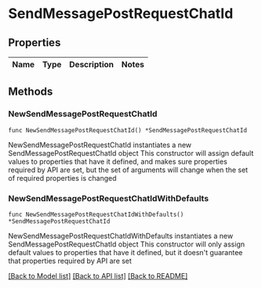 # SendMessagePostRequestChatId

## Properties

Name | Type | Description | Notes
------------ | ------------- | ------------- | -------------

## Methods

### NewSendMessagePostRequestChatId

`func NewSendMessagePostRequestChatId() *SendMessagePostRequestChatId`

NewSendMessagePostRequestChatId instantiates a new SendMessagePostRequestChatId object
This constructor will assign default values to properties that have it defined,
and makes sure properties required by API are set, but the set of arguments
will change when the set of required properties is changed

### NewSendMessagePostRequestChatIdWithDefaults

`func NewSendMessagePostRequestChatIdWithDefaults() *SendMessagePostRequestChatId`

NewSendMessagePostRequestChatIdWithDefaults instantiates a new SendMessagePostRequestChatId object
This constructor will only assign default values to properties that have it defined,
but it doesn't guarantee that properties required by API are set


[[Back to Model list]](../README.md#documentation-for-models) [[Back to API list]](../README.md#documentation-for-api-endpoints) [[Back to README]](../README.md)


